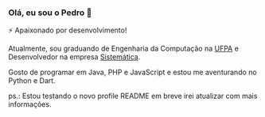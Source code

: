 ### Olá, eu sou o Pedro 👋

<!--
**pedr0vict0r/pedr0vict0r** is a ✨ _special_ ✨ repository because its `README.md` (this file) appears on your GitHub profile.

Here are some ideas to get you started:

- 🔭 I’m currently working on ...
- 🌱 I’m currently learning ...
- 👯 I’m looking to collaborate on ...
- 🤔 I’m looking for help with ...
- 💬 Ask me about ...
- 📫 How to reach me: ...
- 😄 Pronouns: ...
- ⚡ Fun fact: ...
-->

⚡ Apaixonado por desenvolvimento!

Atualmente, sou graduando de Engenharia da Computação na [UFPA](https://portal.ufpa.br "Universidade Federal do Pará") e Desenvolvedor na empresa [Sistemática](http://sicasp.com.br "Sistematica Processamento de Dados LTDA").

Gosto de programar em Java, PHP e JavaScript e estou me aventurando no Python e Dart.

ps.: Estou testando o novo profile README em breve irei atualizar com mais informações.
